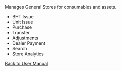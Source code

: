 Manages General Stores for consumables and assets.

* BHT Issue 
* Unit Issue 
* Purchase 
* Transfer 
* Adjustments 
* Dealer Payment
* Search 
* Store Analytics 

[Back to User Manual](https://github.com/hmislk/hmis/wiki/User-Manual)